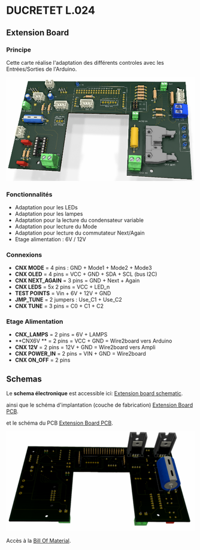 # DUCRETET L.024

## Extension Board

### Principe

Cette carte réalise l'adaptation des différents controles avec les Entrées/Sorties de l'Arduino.

![Extension Board](Extension%20Board%20Face1.png)

### Fonctionnalités

* Adaptation pour les LEDs
* Adaptation pour les lampes
* Adaptation pour la lecture du condensateur variable
* Adaptation pour lecture du Mode
* Adaptation pour lecture du commutateur Next/Again
* Etage alimentation : 6V / 12V

### Connexions

* **CNX MODE** = 4 pins : GND + Mode1 + Mode2 + Mode3
* **CNX OLED** = 4 pins = VCC + GND + SDA + SCL (bus I2C)
* **CNX NEXT_AGAIN** = 3 pins = GND + Next + Again
* **CNX LEDS** = 5x 2 pins = VCC + LED_n
* **TEST POINTS** = Vin + 6V + 12V + GND
* **JMP_TUNE** = 2 jumpers : Use_C1 + Use_C2
* **CNX TUNE** = 3 pins = C0 + C1 + C2

### Etage Alimentation

* **CNX_LAMPS** = 2 pins = 6V + LAMPS
* **CNX6V ** = 2 pins = VCC + GND  = Wire2board vers Arduino
* **CNX 12V** = 2 pins = 12V + GND  = Wire2board vers Ampli
* **CNX POWER_IN** = 2 pins = VIN + GND  = Wire2board
* **CNX ON_OFF** = 2 pins

## Schemas

Le **schema électronique** est accessible ici: [Extension board schematic](Extension%20Board.pdf).

ainsi que  le schéma d'implantation (couche de fabrication) [Extension Board PCB](Gerbers/Extension%20Board-F_Fab.pdf).

et le schéma du PCB [Extension Board PCB](Extension%20Board%20PCB.pdf).

![Extension Board Bottom view](Extension%20Board%20Face2.png)

Accès à la [Bill Of Material](https://sphinkie.github.io/Ducretet.L024/BOM-ExtensionBoard.html).



